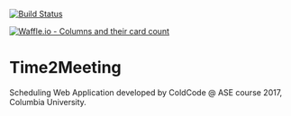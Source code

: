 [![Build Status](https://travis-ci.org/sxsx1xsxs/Time2Meeting.svg?branch=master)](https://travis-ci.org/sxsx1xsxs/Time2Meeting)

[![Waffle.io - Columns and their card count](https://badge.waffle.io/sxsx1xsxs/Time2Meeting.svg?columns=all)](http://waffle.io/sxsx1xsxs/Time2Meeting)
# Time2Meeting
Scheduling Web Application developed by ColdCode @ ASE course 2017, Columbia University.
